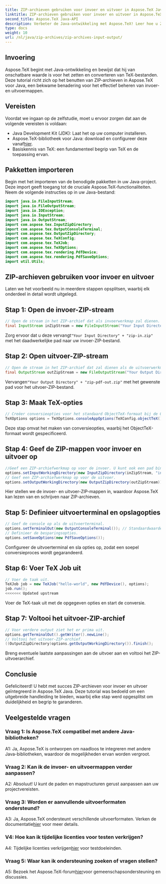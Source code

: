 ```yaml
---
title: ZIP-archieven gebruiken voor invoer en uitvoer in Aspose.TeX Java
linktitle: ZIP-archieven gebruiken voor invoer en uitvoer in Aspose.TeX Java
second_title: Aspose.TeX Java-API
description: Verbeter de Java-ontwikkeling met Aspose.TeX! Leer hoe u ZIP-archieven kunt gebruiken voor efficiënte invoer en uitvoer. Volg nu onze stapsgewijze handleiding.
type: docs
weight: 10
url: /nl/java/zip-archives/zip-archives-input-output/
---
```

## Invoering
Aspose.TeX begint met Java-ontwikkeling en bewijst dat hij van onschatbare waarde is voor het zetten en converteren van TeX-bestanden. Deze tutorial richt zich op het benutten van ZIP-archieven in Aspose.TeX voor Java, een bekwame benadering voor het effectief beheren van invoer- en uitvoermappen.
## Vereisten
Voordat we ingaan op de zelfstudie, moet u ervoor zorgen dat aan de volgende vereisten is voldaan:
- Java Development Kit (JDK): Laat het op uw computer installeren.
-  Aspose.TeX-bibliotheek voor Java: download en configureer deze vanaf[hier](https://releases.aspose.com/tex/java/).
- Basiskennis van TeX: een fundamenteel begrip van TeX en de toepassing ervan.
## Pakketten importeren
Begin met het importeren van de benodigde pakketten in uw Java-project. Deze import geeft toegang tot de cruciale Aspose.TeX-functionaliteiten. Neem de volgende instructies op in uw Java-bestand:
```java
import java.io.FileInputStream;
import java.io.FileOutputStream;
import java.io.IOException;
import java.io.InputStream;
import java.io.OutputStream;
import com.aspose.tex.InputZipDirectory;
import com.aspose.tex.OutputConsoleTerminal;
import com.aspose.tex.OutputZipDirectory;
import com.aspose.tex.TeXConfig;
import com.aspose.tex.TeXJob;
import com.aspose.tex.TeXOptions;
import com.aspose.tex.rendering.PdfDevice;
import com.aspose.tex.rendering.PdfSaveOptions;
import util.Utils;
```

## ZIP-archieven gebruiken voor invoer en uitvoer

Laten we het voorbeeld nu in meerdere stappen opsplitsen, waarbij elk onderdeel in detail wordt uitgelegd.

## Stap 1: Open de invoer-ZIP-stream

```java
// Open de stream in het ZIP-archief dat als invoerwerkmap zal dienen.
final InputStream inZipStream = new FileInputStream("Your Input Directory" + "zip-in.zip");
```

 Zorg ervoor dat u deze vervangt`"Your Input Directory" + "zip-in.zip"` met het daadwerkelijke pad naar uw invoer-ZIP-bestand.

## Stap 2: Open uitvoer-ZIP-stream

```java
// Open de stream in het ZIP-archief dat zal dienen als de uitvoerwerkmap.
final OutputStream outZipStream = new FileOutputStream("Your Output Directory" + "zip-pdf-out.zip");
```

 Vervangen`"Your Output Directory" + "zip-pdf-out.zip"` met het gewenste pad voor het uitvoer-ZIP-bestand.

## Stap 3: Maak TeX-opties

```java
// Creëer conversieopties voor het standaard ObjectTeX-formaat bij de ObjectTeX-engine-extensie.
TeXOptions options = TeXOptions.consoleAppOptions(TeXConfig.objectTeX());
```

Deze stap omvat het maken van conversieopties, waarbij het ObjectTeX-formaat wordt gespecificeerd.

## Stap 4: Geef de ZIP-mappen voor invoer en uitvoer op

```java
//Geef een ZIP-archiefwerkmap op voor de invoer. U kunt ook een pad binnen het archief opgeven.
options.setInputWorkingDirectory(new InputZipDirectory(inZipStream, "in"));
// Geef een ZIP-archiefwerkmap op voor de uitvoer.
options.setOutputWorkingDirectory(new OutputZipDirectory(outZipStream));
```

Hier stellen we de invoer- en uitvoer-ZIP-mappen in, waardoor Aspose.TeX kan lezen van en schrijven naar ZIP-archieven.

## Stap 5: Definieer uitvoerterminal en opslagopties

```java
// Geef de console op als de uitvoerterminal.
options.setTerminalOut(new OutputConsoleTerminal()); // Standaardwaarde. Willekeurige toewijzing.
// Definieer de besparingsopties.
options.setSaveOptions(new PdfSaveOptions());
```

Configureer de uitvoerterminal en sla opties op, zodat een soepel conversieproces wordt gegarandeerd.

## Stap 6: Voer TeX Job uit

```java
// Voer de taak uit.
TeXJob job = new TeXJob("hello-world", new PdfDevice(), options);
job.run();
<<<<<<< Updated upstream
```

Voer de TeX-taak uit met de opgegeven opties en start de conversie.

## Stap 7: Voltooi het uitvoer-ZIP-archief

```java
// Voor verdere output ziet het er prima uit.
options.getTerminalOut().getWriter().newLine();
// Voltooi het uitvoer-ZIP-archief.
((OutputZipDirectory)options.getOutputWorkingDirectory()).finish();
```

Breng eventuele laatste aanpassingen aan de uitvoer aan en voltooi het ZIP-uitvoerarchief.

## Conclusie

Gefeliciteerd! U hebt met succes ZIP-archieven voor invoer en uitvoer geïntegreerd in Aspose.TeX Java. Deze tutorial was bedoeld om een uitgebreide handleiding te bieden, waarbij elke stap werd opgesplitst om duidelijkheid en begrip te garanderen.

## Veelgestelde vragen

### Vraag 1: Is Aspose.TeX compatibel met andere Java-bibliotheken?

A1: Ja, Aspose.TeX is ontworpen om naadloos te integreren met andere Java-bibliotheken, waardoor de mogelijkheden ervan worden vergroot.

### Vraag 2: Kan ik de invoer- en uitvoermappen verder aanpassen?

A2: Absoluut! U kunt de paden en mapstructuren gerust aanpassen aan uw projectvereisten.

### Vraag 3: Worden er aanvullende uitvoerformaten ondersteund?

 A3: Ja, Aspose.TeX ondersteunt verschillende uitvoerformaten. Verken de documentatie[hier](https://reference.aspose.com/tex/java/) voor meer details.

### V4: Hoe kan ik tijdelijke licenties voor testen verkrijgen?

 A4: Tijdelijke licenties verkrijgen[hier](https://purchase.aspose.com/temporary-license/) voor testdoeleinden.

### Vraag 5: Waar kan ik ondersteuning zoeken of vragen stellen?

 A5: Bezoek het Aspose.TeX-forum[hier](https://forum.aspose.com/c/tex/47)voor gemeenschapsondersteuning en discussies.